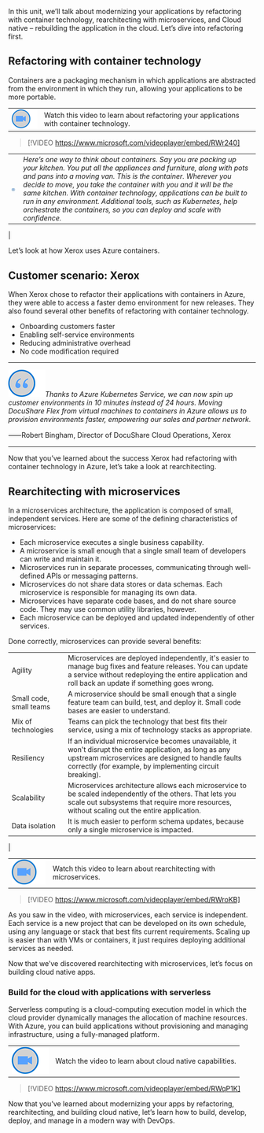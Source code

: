 In this unit, we’ll talk about modernizing your applications by refactoring with container technology, rearchitecting with microservices, and Cloud native – rebuilding the application in the cloud. Let’s dive into refactoring first.

## Refactoring with container technology

Containers are a packaging mechanism in which applications are abstracted from the environment in which they run, allowing your applications to be more portable.

|  |  |
| ------------ | -------------|
|![Icon indicating play video](../media/video-icon.png)|Watch this video to learn about refactoring your applications with container technology.|

> [!VIDEO https://www.microsoft.com/videoplayer/embed/RWr240]



|  |  |
| ------------ | -------------|
|![Icon of lightbulb](../media/lightbulb.png)|*Here’s one way to think about containers. Say you are packing up your kitchen. You put all the appliances and furniture, along with pots and pans into a moving van. This is the container. Wherever you decide to move, you take the container with you and it will be the same kitchen. With container technology, applications can be built to run in any environment. Additional tools, such as Kubernetes, help orchestrate the containers, so you can deploy and scale with confidence.*
|

Let’s look at how Xerox uses Azure containers.

## Customer scenario: Xerox

When Xerox chose to refactor their applications with containers in Azure, they were able to access a faster demo environment for new releases. They also found several other benefits of refactoring with container technology.

- Onboarding customers faster
- Enabling self-service environments
- Reducing administrative overhead
- No code modification required

--------------
![image of quotes](../media/quote.png)*Thanks to Azure Kubernetes Service, we can now spin up customer environments in 10 minutes instead of 24 hours. Moving DocuShare Flex from virtual machines to containers in Azure allows us to provision environments faster, empowering our sales and partner network.* 

⸺Robert Bingham, Director of DocuShare Cloud Operations, Xerox

--------------

Now that you’ve learned about the success Xerox had refactoring with container technology in Azure, let’s take a look at rearchitecting.

## Rearchitecting with microservices

In a microservices architecture, the application is composed of small, independent services. Here are some of the defining characteristics of microservices:

- Each microservice executes a single business capability.
- A microservice is small enough that a single small team of developers can write and maintain it.
- Microservices run in separate processes, communicating through well-defined APIs or messaging patterns.
- Microservices do not share data stores or data schemas. Each microservice is responsible for managing its own data.
- Microservices have separate code bases, and do not share source code. They may use common utility libraries, however.
- Each microservice can be deployed and updated independently of other services.

Done correctly, microservices can provide several benefits:

|   |   |
| - | - |
| Agility | Microservices are deployed independently, it's easier to manage bug fixes and feature releases. You can update a service without redeploying the entire application and roll back an update if something goes wrong. |
| Small code, small teams | A microservice should be small enough that a single feature team can build, test, and deploy it. Small code bases are easier to understand. |
| Mix of technologies | Teams can pick the technology that best fits their service, using a mix of technology stacks as appropriate. |
| Resiliency | If an individual microservice becomes unavailable, it won't disrupt the entire application, as long as any upstream microservices are designed to handle faults correctly (for example, by implementing circuit breaking). |
| Scalability | Microservices architecture allows each microservice to be scaled independently of the others. That lets you scale out subsystems that require more resources, without scaling out the entire application. |
| Data isolation | It is much easier to perform schema updates, because only a single microservice is impacted. |
|


|  |  |
| ------------ | -------------|
|![Icon indicating play video](../media/video-icon.png)|Watch this video to learn about rearchitecting with microservices.|

> [!VIDEO https://www.microsoft.com/videoplayer/embed/RWroKB]

As you saw in the video, with microservices, each service is independent. Each service is a new project that can be developed on its own schedule, using any language or stack that best fits current requirements. Scaling up is easier than with VMs or containers, it just requires deploying additional services as needed. 

Now that we’ve discovered rearchitecting with microservices, let’s focus on building cloud native apps. 

### Build for the cloud with applications with serverless

Serverless computing is a cloud-computing execution model in which the cloud provider dynamically manages the allocation of machine resources. With Azure, you can build applications without provisioning and managing infrastructure, using a fully-managed platform. 



|  |  |
| ------------ | -------------|
|![Icon indicating play video](../media/video-icon.png)|Watch the video to learn about cloud native capabilities.|

> [!VIDEO https://www.microsoft.com/videoplayer/embed/RWqP1K] 

Now that you’ve learned about modernizing your apps by refactoring, rearchitecting, and building cloud native, let’s learn how to build, develop, deploy, and manage in a modern way with DevOps.
